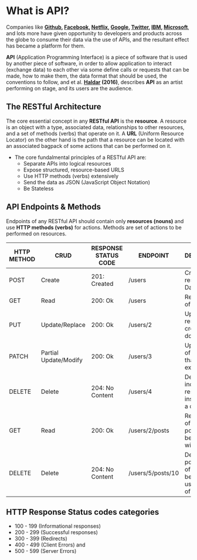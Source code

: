 # What is API?

Companies like **[Github](https://github.com), [Facebook](https://facebook.com), [Netflix](https://netflix.com), [Google](https://google.com), [Twitter](https://twitter.com), [IBM](https://ibm.com), [Microsoft](https://microsoft.com)**, and lots more have given opportunity to developers and products across the globe to consume their data via the use of APIs, and the resultant effect has became a platform for them.

**API** (Application Programming Interface) is a piece of software that is used by another piece of software, in order to allow application to interact (exchange data) to each other via some define calls or requests that can be made, how to make them, the data format that should be used, the conventions to follow, and et al. **[Haldar](https://hackernoon.com/restful-api-designing-guidelines-the-best-practices-60e1d954e7c9) (2016)**, describes **API** as an artist performing on stage, and its users are the audience.

## The RESTful Architecture

The core essential concept in any **RESTful API** is the **resource**. A resource is an object with a type, associated data, relationships to other resources, and a set of methods (verbs) that operate on it. A **URL** (Uniform Resource Locator) on the other hand is the path that a resource can be located with an associated bagpack of some actions that can be performed on it.

- The core fundalmental principles of a RESTful API are:
  - Separate APIs into logical resources
  - Expose structured, resource-based URLS
  - Use HTTP methods (verbs) extensively
  - Send the data as JSON (JavaScript Object Notation)
  - Be Stateless

## API Endpoints & Methods

Endpoints of any RESTful API should contain only **resources (nouns)** and use **HTTP methods (verbs)** for actions. Methods are set of actions to be performed on resources.

| HTTP METHOD | CRUD                  | RESPONSE STATUS CODE | ENDPOINT          | DESCRIPTION                                                       |
| ----------- | --------------------- | -------------------- | ----------------- | ----------------------------------------------------------------- |
| POST        | Create                | 201: Created         | /users            | Create a resource in Database                                     |
| GET         | Read                  | 200: Ok              | /users            | Return the list of all users                                      |
| PUT         | Update/Replace        | 200: Ok              | /users/2          | Update resource or create if it doesn't exist                     |
| PATCH       | Partial Update/Modify | 200: Ok              | /users/3          | Update part of a resource that already exist                      |
| DELETE      | Delete                | 204: No Content      | /users/4          | Delete an individual resource or its instance from a database     |
| GET         | Read                  | 200: Ok              | /users/2/posts    | Return the list of all the posts that belong to user with ID of 2 |
| DELETE      | Delete                | 204: No Content      | /users/5/posts/10 | Delete that post with ID of 10, that belongs to user with ID of 5 |

## HTTP Response Status codes categories

- 100 - 199 (Informational responses)
- 200 - 299 (Successful responses)
- 300 - 399 (Redirects)
- 400 - 499 (Client Errors) and
- 500 - 599 (Server Errors)
